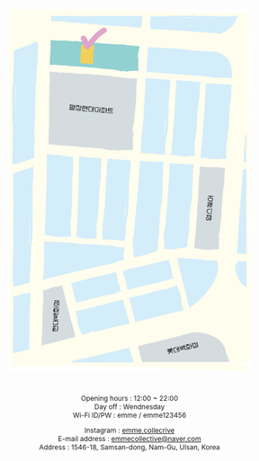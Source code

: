 <style>
    body {
        font-size: 12px;
    }
</style>

![locatoin](./location.png)

<br/>

<center>

Opening hours : 12:00 ~ 22:00<br/>
Day off : Wendnesday<br/>
Wi-Fi ID/PW : emme / emme123456<br/>

Instagram : [emme.collecrive](https://www.instagram.com/emme.collective/)<br/>
E-mail address : emmecollective@naver.com<br/>
Address : 1546-18, Samsan-dong, Nam-Gu, Ulsan, Korea<br/>

</center>

<!--<img class="logo" src="./instagram_logo.png" style="width:17px; height:17px;margin:0px 0px -3px 2px"/>--> 
